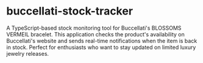 # buccellati-stock-tracker

A TypeScript-based stock monitoring tool for Buccellati's BLOSSOMS VERMEIL bracelet. This application checks the product's availability on Buccellati's website and sends real-time notifications when the item is back in stock. Perfect for enthusiasts who want to stay updated on limited luxury jewelry releases.
